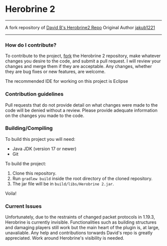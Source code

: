 # Herobrine 2 #

----

 A fork repository of [David B's Herobrine2 Repo](https://bitbucket.org/David-B/herobrine-2/)
 Original Author [jakub1221](https://github.com/jakub1221/herobrineai)

----

 
### How do I contribute? ###

To contribute to the project, [fork](https://bitbucket.org/devilmancr0/herobrine-2/fork) the Herobrine 2 repository, make whatever changes you desire to the code, and submit a pull request. I will review your changes and merge them if they are acceptable. Any changes, whether they are bug fixes or new features, are welcome.

The recommended IDE for working on this project is Eclipse

### Contribution guidelines ###

Pull requests that do not provide detail on what changes were made to the code will be denied without a review. Please provide adequate information on the changes you made to the code.

### Building/Compiling ###

To build this project you will need:

- Java JDK (version 17 or newer)
- Git

To build the project:

1. Clone this repository.
2. Run `gradlew build` inside the root directory of the cloned repository.
3. The jar file will be in `build/libs/Herobrine 2.jar`.

Voila!

### Current Issues ###

Unfortunately, due to the restraints of changed packet protocols in 1.19.3, Herobrine is currently invisible.
Functionalities such as building structures and damaging players still work but the main heart of the plugin is, at large,
unavaliable.
Any help and contributions torwards David's repo is greatly appreciated. Work around Herobrine's visibility is needed.

